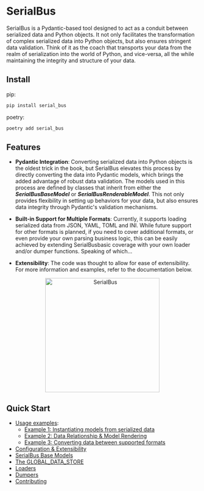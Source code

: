 # SerialBus

SerialBus is a Pydantic-based tool designed to act as a conduit between serialized data and Python objects. It 
not only facilitates the transformation of complex serialized data into Python objects, but also ensures stringent
data validation. Think of it as the coach that transports your data from the realm of serialization into the world
of Python, and vice-versa, all the while maintaining the integrity and structure of your data.

## Install

pip:

```bash
pip install serial_bus
```

poetry:

```bash
poetry add serial_bus
```

## Features

- **Pydantic Integration**: Converting serialized data into Python objects is the oldest trick in the book, but 
  SerialBus elevates this process by directly converting the data into Pydantic models, which brings 
  the added advantage of robust data validation. The models used in this process are defined by classes that inherit 
  from either the ***SerialBusBaseModel*** or ***SerialBusRenderableModel***. This not only provides 
  flexibility in setting up behaviors for your data, but also ensures data integrity through Pydantic's validation 
  mechanisms.


- **Built-in Support for Multiple Formats**: Currently, it supports loading serialized data from JSON, YAML, TOML 
  and INI. While future support for other formats is planned, if you need to cover additional formats, or even 
  provide your own parsing business logic, this can be easily achieved by extending SerialBusbasic 
  coverage with your own loader and/or dumper functions. Speaking of which...


- **Extensibility**: The code was thought to allow for ease of extensibility. For more information and examples, refer
to the documentation below.


<p align="center">
  <img src="https://github.com/theandrelima/serial_bus/blob/main/docs/images/serial_bus.png" alt="SerialBus" width="300"/>
</p>


## Quick Start
  - [Usage examples](https://github.com/theandrelima/serial_bus/blob/main/docs/getting_started.md#usage):
    - [Example 1: Instantiating models from serialized data](https://github.com/theandrelima/serial_bus/blob/main/docs/getting_started.md#example-1-instantiating-models-from-serialized-data)
    - [Example 2: Data Relationship & Model Rendering](https://github.com/theandrelima/serial_bus/blob/main/docs/getting_started.md#example-2-data-relationship--model-rendering)
    - [Example 3: Converting data between supported formats](https://github.com/theandrelima/serial_bus/blob/main/docs/getting_started.md#example-3-converting-data-between-supported-formats)
  - [Configuration & Extensibility](https://github.com/theandrelima/serial_bus/blob/main/docs/configuration-and-extensibility.md)
- [SerialBus Base Models](https://github.com/theandrelima/serial_bus/blob/main/docs/base_models.md)
- [The GLOBAL_DATA_STORE](https://github.com/theandrelima/serial_bus/blob/main/docs/the_global_data_store.md)
- [Loaders](https://github.com/theandrelima/serial_bus/blob/main/docs/loaders.md)
- [Dumpers](https://github.com/theandrelima/serial_bus/blob/main/docs/dumpers.md)
- [Contributing](https://github.com/theandrelima/serial_bus/blob/main/docs/contributing.md)
